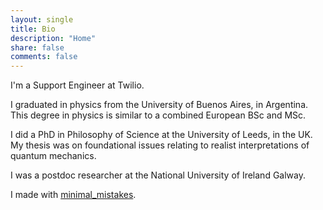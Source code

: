 ```yaml
---
layout: single
title: Bio
description: "Home"
share: false
comments: false
---
```


I'm a Support Engineer at Twilio.

I graduated in physics from the University of Buenos Aires, in Argentina. This degree in physics is similar to a combined European BSc and MSc.

I did a PhD in Philosophy of Science at the University of Leeds, in the UK. My thesis was on foundational issues relating to realist interpretations of quantum mechanics.

I was a postdoc researcher at the National University of Ireland Galway. 

I made with [minimal_mistakes](https://mmistakes.github.io/minimal-mistakes/).
